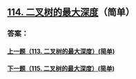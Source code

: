 ## [114. 二叉树的最大深度](https://leetcode-cn.com/problems/merge-two-sorted-lists/)（简单）





### 答案：



#### [上一题（113. 二叉树的最大深度）(简单)](https://github.com/sdwwld/leetCode/blob/master/src/main/java/com/wld/java/leetcode/leetCode0113.md)

#### [下一题（115. 二叉树的最大深度）(简单)](https://github.com/sdwwld/leetCode/blob/master/src/main/java/com/wld/java/leetcode/leetCode0115.md)